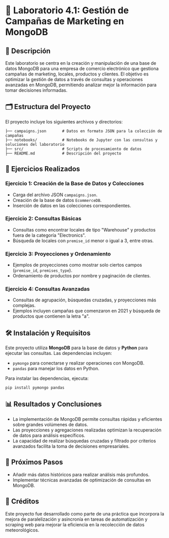 # 🛒 Laboratorio 4.1: Gestión de Campañas de Marketing en MongoDB

## 📖 Descripción
Este laboratorio se centra en la creación y manipulación de una base de datos MongoDB para una empresa de comercio electrónico que gestiona campañas de marketing, locales, productos y clientes. El objetivo es optimizar la gestión de datos a través de consultas y operaciones avanzadas en MongoDB, permitiendo analizar mejor la información para tomar decisiones informadas.

## 🗂️ Estructura del Proyecto

El proyecto incluye los siguientes archivos y directorios:

```
├── campaigns.json       # Datos en formato JSON para la colección de campañas
├── notebooks/           # Notebooks de Jupyter con las consultas y soluciones del laboratorio
├── src/                 # Scripts de procesamiento de datos
├── README.md            # Descripción del proyecto
```

## 📑 Ejercicios Realizados

### Ejercicio 1: Creación de la Base de Datos y Colecciones
- Carga del archivo JSON `campaigns.json`.
- Creación de la base de datos `EcommerceDB`.
- Inserción de datos en las colecciones correspondientes.

### Ejercicio 2: Consultas Básicas
- Consultas como encontrar locales de tipo "Warehouse" y productos fuera de la categoría "Electronics".
- Búsqueda de locales con `premise_id` menor o igual a 3, entre otras.

### Ejercicio 3: Proyecciones y Ordenamiento
- Ejemplos de proyecciones como mostrar solo ciertos campos (`premise_id`, `premises_type`).
- Ordenamiento de productos por nombre y paginación de clientes.

### Ejercicio 4: Consultas Avanzadas
- Consultas de agrupación, búsquedas cruzadas, y proyecciones más complejas.
- Ejemplos incluyen campañas que comenzaron en 2021 y búsqueda de productos que contienen la letra "a".

## 🛠️ Instalación y Requisitos

Este proyecto utiliza **MongoDB** para la base de datos y **Python** para ejecutar las consultas. Las dependencias incluyen:

- `pymongo` para conectarse y realizar operaciones con MongoDB.
- `pandas` para manejar los datos en Python.
  
Para instalar las dependencias, ejecuta:

```bash
pip install pymongo pandas
```

## 📊 Resultados y Conclusiones

- La implementación de MongoDB permite consultas rápidas y eficientes sobre grandes volúmenes de datos.
- Las proyecciones y agregaciones realizadas optimizan la recuperación de datos para análisis específicos.
- La capacidad de realizar búsquedas cruzadas y filtrado por criterios avanzados facilita la toma de decisiones empresariales.

## 🔄 Próximos Pasos
- Añadir más datos históricos para realizar análisis más profundos.
- Implementar técnicas avanzadas de optimización de consultas en MongoDB.

## 🙌 Créditos

Este proyecto fue desarrollado como parte de una práctica que incorpora la mejora de paralelización y asincronía en tareas de automatización y scraping web para mejorar la eficiencia en la recolección de datos meteorológicos.
